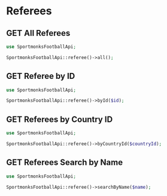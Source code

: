 # Referees

## GET All Referees

```php
use SportmonksFootballApi;

SportmonksFootballApi::referee()->all();
```

## GET Referee by ID

```php
use SportmonksFootballApi;

SportmonksFootballApi::referee()->byId($id);
```

## GET Referees by Country ID

```php
use SportmonksFootballApi;

SportmonksFootballApi::referee()->byCountryId($countryId);
```

## GET Referees Search by Name

```php
use SportmonksFootballApi;

SportmonksFootballApi::referee()->searchByName($name);
```